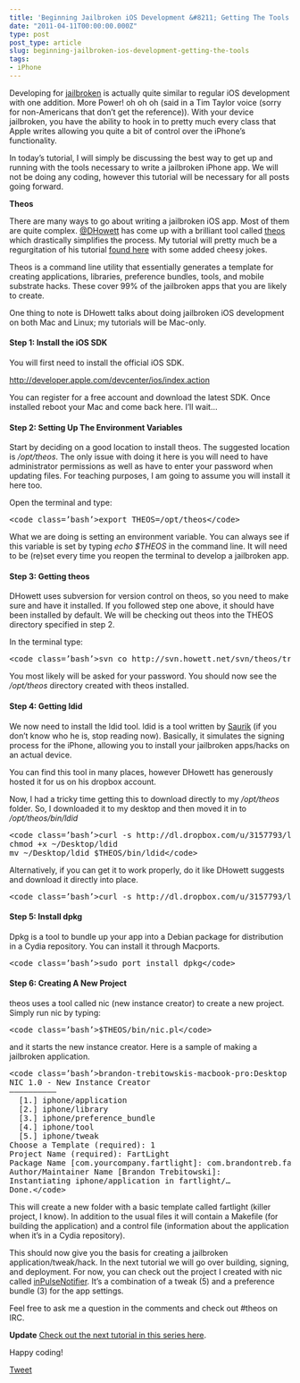 ```yaml
---
title: 'Beginning Jailbroken iOS Development &#8211; Getting The Tools'
date: "2011-04-11T00:00:00.000Z"
type: post 
post_type: article
slug: beginning-jailbroken-ios-development-getting-the-tools
tags: 
- iPhone
---
```

Developing for [jailbroken][1] is actually quite similar to regular iOS development with one addition. More Power! oh oh oh (said in a Tim Taylor voice (sorry for non-Americans that don&#8217;t get the reference)). With your device jailbroken, you have the ability to hook in to pretty much every class that Apple writes allowing you quite a bit of control over the iPhone&#8217;s functionality.

In today&#8217;s tutorial, I will simply be discussing the best way to get up and running with the tools necessary to write a jailbroken iPhone app. We will not be doing any coding, however this tutorial will be necessary for all posts going forward.

**Theos**

There are many ways to go about writing a jailbroken iOS app. Most of them are quite complex. [@DHowett][2] has come up with a brilliant tool called [theos][3] which drastically simplifies the process. My tutorial will pretty much be a regurgitation of his tutorial [found here][3] with some added cheesy jokes.

Theos is a command line utility that essentially generates a template for creating applications, libraries, preference bundles, tools, and mobile substrate hacks. These cover 99% of the jailbroken apps that you are likely to create.

One thing to note is DHowett talks about doing jailbroken iOS development on both Mac and Linux; my tutorials will be Mac-only.

#### Step 1: Install the iOS SDK

You will first need to install the official iOS SDK.

<http://developer.apple.com/devcenter/ios/index.action>

You can register for a free account and download the latest SDK. Once installed reboot your Mac and come back here. I&#8217;ll wait&#8230;

#### Step 2: Setting Up The Environment Variables

Start by deciding on a good location to install theos. The suggested location is */opt/theos*. The only issue with doing it here is you will need to have administrator permissions as well as have to enter your password when updating files. For teaching purposes, I am going to assume you will install it here too.

Open the terminal and type:

<div>
  <pre>&lt;code class=’bash’>export THEOS=/opt/theos&lt;/code></pre>
</div>

What we are doing is setting an environment variable. You can always see if this variable is set by typing *echo $THEOS* in the command line. It will need to be (re)set every time you reopen the terminal to develop a jailbroken app.

#### Step 3: Getting theos

DHowett uses subversion for version control on theos, so you need to make sure and have it installed. If you followed step one above, it should have been installed by default. We will be checking out theos into the THEOS directory specified in step 2.

In the terminal type:

<div>
  <pre>&lt;code class=’bash’>svn co http://svn.howett.net/svn/theos/trunk $THEOS&lt;/code></pre>
</div>

You most likely will be asked for your password. You should now see the */opt/theos* directory created with theos installed.

#### Step 4: Getting ldid

We now need to install the ldid tool. ldid is a tool written by [Saurik][4] (if you don&#8217;t know who he is, stop reading now). Basically, it simulates the signing process for the iPhone, allowing you to install your jailbroken apps/hacks on an actual device.

You can find this tool in many places, however DHowett has generously hosted it for us on his dropbox account.

Now, I had a tricky time getting this to download directly to my */opt/theos* folder. So, I downloaded it to my desktop and then moved it in to */opt/theos/bin/ldid*

<div>
  <pre>&lt;code class=’bash’>curl -s http://dl.dropbox.com/u/3157793/ldid &gt; ~/Desktop/ldid
chmod +x ~/Desktop/ldid
mv ~/Desktop/ldid $THEOS/bin/ldid&lt;/code></pre>
</div>

Alternatively, if you can get it to work properly, do it like DHowett suggests and download it directly into place.

<div>
  <pre>&lt;code class=’bash’>curl -s http://dl.dropbox.com/u/3157793/ldid &gt; $THEOS/bin/ldid; chmod +x $THEOS/bin/ldid&lt;/code></pre>
</div>

#### Step 5: Install dpkg

Dpkg is a tool to bundle up your app into a Debian package for distribution in a Cydia repository. You can install it through Macports.

<div>
  <pre>&lt;code class=’bash’>sudo port install dpkg&lt;/code></pre>
</div>

#### Step 6: Creating A New Project

theos uses a tool called nic (new instance creator) to create a new project. Simply run nic by typing:

<div>
  <pre>&lt;code class=’bash’>$THEOS/bin/nic.pl&lt;/code></pre>
</div>

and it starts the new instance creator. Here is a sample of making a jailbroken application.

<div>
  <pre>&lt;code class=’bash’>brandon-trebitowskis-macbook-pro:Desktop brandontreb$ $THEOS/bin/nic.pl
NIC 1.0 - New Instance Creator
——————————
  [1.] iphone/application
  [2.] iphone/library
  [3.] iphone/preference_bundle
  [4.] iphone/tool
  [5.] iphone/tweak
Choose a Template (required): 1
Project Name (required): FartLight
Package Name [com.yourcompany.fartlight]: com.brandontreb.fartlight
Author/Maintainer Name [Brandon Trebitowski]: 
Instantiating iphone/application in fartlight/…
Done.&lt;/code></pre>
</div>

This will create a new folder with a basic template called fartlight (killer project, I know). In addition to the usual files it will contain a Makefile (for building the application) and a control file (information about the application when it&#8217;s in a Cydia repository).

This should now give you the basis for creating a jailbroken application/tweak/hack. In the next tutorial we will go over building, signing, and deployment. For now, you can check out the project I created with nic called [inPulseNotifier][5]. It&#8217;s a combination of a tweak (5) and a preference bundle (3) for the app settings.

Feel free to ask me a question in the comments and check out #theos on IRC.

**Update** [Check out the next tutorial in this series here][6].

Happy coding!

<div style="">
  <a href="http://twitter.com/share" class="twitter-share-button" data-count="horizontal" data-text="Beginning Jailbroken iOS Development - Getting The Tools" data-url="http://brandontreb.com/beginning-jailbroken-ios-development-getting-the-tools"  data-via="brandontreb" data-related="brandontreb:">Tweet</a>
</div>

 [1]: http://en.wikipedia.org/wiki/IOS_jailbreaking
 [2]: http://twitter.com/dhowett
 [3]: http://iphonedevwiki.net/index.php/Theos/Getting_Started
 [4]: http://www.saurik.com/
 [5]: https://github.com/brandontreb/inPulseNotifier
 [6]: /beginning-jailbroken-ios-development-building-and-deployment/

